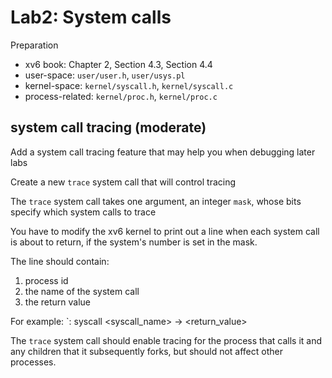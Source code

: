 # Lab2: System calls
Preparation
+ xv6 book: 		Chapter 2, Section 4.3, Section 4.4
+ user-space:		`user/user.h`, `user/usys.pl`
+ kernel-space: 	`kernel/syscall.h`, `kernel/syscall.c`
+ process-related: 	`kernel/proc.h`, `kernel/proc.c`  

## system call tracing (moderate)
Add a system call tracing feature that may help you when debugging later labs

Create a new `trace` system call that will control tracing

The `trace` system call takes one argument, an integer `mask`, whose bits specify which system calls to trace

You have to modify the xv6 kernel to print out a line when each system call is about to return, if the system's number is set in the mask.

The line should contain:
1. process id
2. the name of the system call
3. the return value

For example: `<pid>: syscall <syscall_name> -> <return_value>

The `trace` system call should enable tracing for the process that calls it and any children that it subsequently forks, but should not affect other processes.
